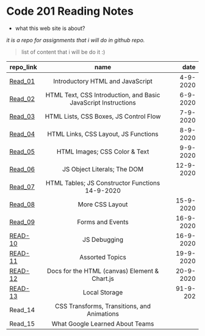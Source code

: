 # Code 201 Reading Notes
* what this web site is about?

*it is a repo for assignments that i will do in github repo.*

> list of content that i will be do it :) 

| repo_link |      name     |  date   |
|----------|:-------------:|------:|
|[Read_01](https://hadeelhhawajreh.github.io/read-notes201/class-01)         |  Introductory HTML and JavaScript            |4-9-2020       |
| [Read_02](https://hadeelhhawajreh.github.io/read-notes201/class-02)      |      HTML Text, CSS Introduction, and Basic JavaScript Instructions         | 6-9-2020      |
| [Read_03](https://hadeelhhawajreh.github.io/read-notes201/class-03)  |  HTML Lists, CSS Boxes, JS Control Flow             |  7-9-2020     |
|  [Read_04 ](https://hadeelhhawajreh.github.io/read-notes201/class-04) |   HTML Links, CSS Layout, JS Functions         | 8-9- 2020      |
|  [Read_05 ](https://hadeelhhawajreh.github.io/read-notes201/class-05)     |    HTML Images; CSS Color & Text      |    9-9- 2020   |
| [Read_06](https://hadeelhhawajreh.github.io/read-notes201/class-06)|        JS Object Literals; The DOM       |   12-9-2020    |
| [Read_07](https://hadeelhhawajreh.github.io/read-notes201/class-07)|       HTML Tables; JS Constructor Functions     14-9-2020   |       |
|       [ Read_08 ](https://hadeelhhawajreh.github.io/read-notes201/class-08) |        More CSS Layout       |  15-9-2020     |
|     [ Read_09 ](https://hadeelhhawajreh.github.io/read-notes201/class-09)|    Forms and Events           |    16-9-2020   |
|   [READ-10](https://hadeelhhawajreh.github.io/read-notes201/class-10)        |     JS Debugging          |    16-9-2020   |
|    [READ-11](https://hadeelhhawajreh.github.io/read-notes201/class-11)    |           Assorted Topics    | 19-9-2020 |
|       [READ-12](https://hadeelhhawajreh.github.io/read-notes201/class-12)    |  Docs for the HTML (canvas) Element & Chart.js             | 20-9-2020      |
|[READ-13](https://hadeelhhawajreh.github.io/read-notes201/class-13)|           Local Storage    |  91-9-202     |
|  Read_14     |        CSS Transforms, Transitions, and Animations       |       |
|Read_15|           What Google Learned About Teams    |       |
